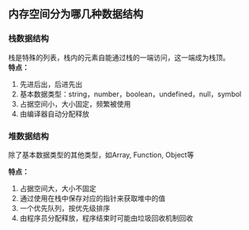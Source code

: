 ## 内存空间分为哪几种数据结构

### 栈数据结构
栈是特殊的列表，栈内的元素自能通过栈的一端访问，这一端成为栈顶。   
**特点：**   
1. 先进后出，后进先出
2. 基本数据类型：string，number，boolean，undefined，null，symbol
3. 占据空间小，大小固定，频繁被使用
4. 由编译器自动分配释放

### 堆数据结构
除了基本数据类型的其他类型，如Array, Function, Object等   

**特点：**
1. 占据空间大，大小不固定
2. 通过使用在栈中保存对应的指针来获取堆中的值
3. 一个优先队列，按优先级排序
4. 由程序员分配释放，程序结束时可能由垃圾回收机制回收   

